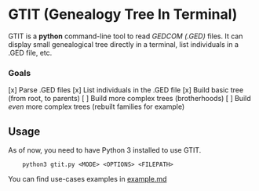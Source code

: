 # GTIT (Genealogy Tree In Terminal)

GTIT is a **python** command-line tool to read _GEDCOM (.GED)_ files. It can display small genealogical tree directly in a terminal, list individuals in a .GED file, etc.

### Goals
[x] Parse .GED files
[x] List individuals in the .GED file
[x] Build basic tree (from root, to parents)
[ ] Build more complex trees (brotherhoods)
[ ] Build _even_ more complex trees (rebuilt families for example)


## Usage

As of now, you need to have Python 3 installed to use GTIT.
```
    python3 gtit.py <MODE> <OPTIONS> <FILEPATH>
```

You can find use-cases examples in [example.md](./example/example.md)